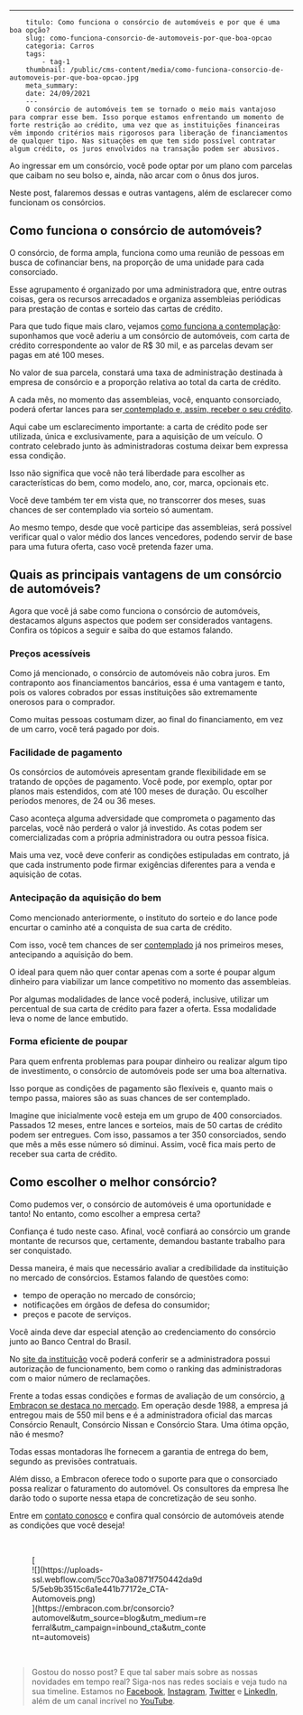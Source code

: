 ---
        titulo: Como funciona o consórcio de automóveis e por que é uma boa opção?
        slug: como-funciona-consorcio-de-automoveis-por-que-boa-opcao
        categoria: Carros
        tags:
            - tag-1
        thumbnail: /public/cms-content/media/como-funciona-consorcio-de-automoveis-por-que-boa-opcao.jpg
        meta_summary: 
        date: 24/09/2021
        ---
        O consórcio de automóveis tem se tornado o meio mais vantajoso para comprar esse bem. Isso porque estamos enfrentando um momento de forte restrição ao crédito, uma vez que as instituições financeiras vêm impondo critérios mais rigorosos para liberação de financiamentos de qualquer tipo. Nas situações em que tem sido possível contratar algum crédito, os juros envolvidos na transação podem ser abusivos.

Ao ingressar em um consórcio, você pode optar por um plano com parcelas que caibam no seu bolso e, ainda, não arcar com o ônus dos juros.

Neste post, falaremos dessas e outras vantagens, além de esclarecer como funcionam os consórcios.

Como funciona o consórcio de automóveis?
----------------------------------------

O consórcio, de forma ampla, funciona como uma reunião de pessoas em busca de cofinanciar bens, na proporção de uma unidade para cada consorciado.

Esse agrupamento é organizado por uma administradora que, entre outras coisas, gera os recursos arrecadados e organiza assembleias periódicas para prestação de contas e sorteio das cartas de crédito.

Para que tudo fique mais claro, vejamos [como funciona a contemplação](https://www.embracon.com.br/conhecaoconsorcio/o-que-e-contemplacao): suponhamos que você aderiu a um consórcio de automóveis, com carta de crédito correspondente ao valor de R$ 30 mil, e as parcelas devam ser pagas em até 100 meses.

No valor de sua parcela, constará uma taxa de administração destinada à empresa de consórcio e a proporção relativa ao total da carta de crédito.

A cada mês, no momento das assembleias, você, enquanto consorciado, poderá ofertar lances para ser[ contemplado e, assim, receber o seu crédito](https://www.embracon.com.br/conhecaoconsorcio/como-proceder-apos-a-contemplacao).

Aqui cabe um esclarecimento importante: a carta de crédito pode ser utilizada, única e exclusivamente, para a aquisição de um veículo. O contrato celebrado junto às administradoras costuma deixar bem expressa essa condição.

Isso não significa que você não terá liberdade para escolher as características do bem, como modelo, ano, cor, marca, opcionais etc.

Você deve também ter em vista que, no transcorrer dos meses, suas chances de ser contemplado via sorteio só aumentam.

Ao mesmo tempo, desde que você participe das assembleias, será possível verificar qual o valor médio dos lances vencedores, podendo servir de base para uma futura oferta, caso você pretenda fazer uma.

Quais as principais vantagens de um consórcio de automóveis?
------------------------------------------------------------

Agora que você já sabe como funciona o consórcio de automóveis, destacamos alguns aspectos que podem ser considerados vantagens. Confira os tópicos a seguir e saiba do que estamos falando.

### Preços acessíveis

Como já mencionado, o consórcio de automóveis não cobra juros. Em contraponto aos financiamentos bancários, essa é uma vantagem e tanto, pois os valores cobrados por essas instituições são extremamente onerosos para o comprador.

Como muitas pessoas costumam dizer, ao final do financiamento, em vez de um carro, você terá pagado por dois.

### Facilidade de pagamento

Os consórcios de automóveis apresentam grande flexibilidade em se tratando de opções de pagamento. Você pode, por exemplo, optar por planos mais estendidos, com até 100 meses de duração. Ou escolher períodos menores, de 24 ou 36 meses.

Caso aconteça alguma adversidade que comprometa o pagamento das parcelas, você não perderá o valor já investido. As cotas podem ser comercializadas com a própria administradora ou outra pessoa física.

Mais uma vez, você deve conferir as condições estipuladas em contrato, já que cada instrumento pode firmar exigências diferentes para a venda e aquisição de cotas.

### Antecipação da aquisição do bem

Como mencionado anteriormente, o instituto do sorteio e do lance pode encurtar o caminho até a conquista de sua carta de crédito.

Com isso, você tem chances de ser [contemplado](https://www.embracon.com.br/blog/saiba-o-que-fazer-quando-for-contemplado-no-consorcio) já nos primeiros meses, antecipando a aquisição do bem.

O ideal para quem não quer contar apenas com a sorte é poupar algum dinheiro para viabilizar um lance competitivo no momento das assembleias.

Por algumas modalidades de lance você poderá, inclusive, utilizar um percentual de sua carta de crédito para fazer a oferta. Essa modalidade leva o nome de lance embutido.

### Forma eficiente de poupar

Para quem enfrenta problemas para poupar dinheiro ou realizar algum tipo de investimento, o consórcio de automóveis pode ser uma boa alternativa.

Isso porque as condições de pagamento são flexíveis e, quanto mais o tempo passa, maiores são as suas chances de ser contemplado.

Imagine que inicialmente você esteja em um grupo de 400 consorciados. Passados 12 meses, entre lances e sorteios, mais de 50 cartas de crédito podem ser entregues. Com isso, passamos a ter 350 consorciados, sendo que mês a mês esse número só diminui. Assim, você fica mais perto de receber sua carta de crédito.

Como escolher o melhor consórcio?
---------------------------------

Como pudemos ver, o consórcio de automóveis é uma oportunidade e tanto! No entanto, como escolher a empresa certa?

Confiança é tudo neste caso. Afinal, você confiará ao consórcio um grande montante de recursos que, certamente, demandou bastante trabalho para ser conquistado.

Dessa maneira, é mais que necessário avaliar a credibilidade da instituição no mercado de consórcios. Estamos falando de questões como:

- tempo de operação no mercado de consórcio;
- notificações em órgãos de defesa do consumidor;
- preços e pacote de serviços.

Você ainda deve dar especial atenção ao credenciamento do consórcio junto ao Banco Central do Brasil.

No [site da instituição](http://www.bcb.gov.br/?CONSORCIO) você poderá conferir se a administradora possui autorização de funcionamento, bem como o ranking das administradoras com o maior número de reclamações.

Frente a todas essas condições e formas de avaliação de um consórcio, [a Embracon se destaca no mercado](https://www.embracon.com.br/blog/diferenciais-da-embracon). Em operação desde 1988, a empresa já entregou mais de 550 mil bens e é a administradora oficial das marcas Consórcio Renault, Consórcio Nissan e Consórcio Stara. Uma ótima opção, não é mesmo?

Todas essas montadoras lhe fornecem a garantia de entrega do bem, segundo as previsões contratuais.

Além disso, a Embracon oferece todo o suporte para que o consorciado possa realizar o faturamento do automóvel. Os consultores da empresa lhe darão todo o suporte nessa etapa de concretização de seu sonho.

Entre em [contato conosco](https://www.embracon.com.br/) e confira qual consórcio de automóveis atende as condições que você deseja!

‍

<figure class="w-richtext-figure-type-image w-richtext-align-center" style="max-width:310px">[<div>![](https://uploads-ssl.webflow.com/5cc70a3a0871f750442da9d5/5eb9b3515c6a1e441b77172e_CTA-Automoveis.png)</div>](https://embracon.com.br/consorcio?automovel&utm_source=blog&utm_medium=referral&utm_campaign=inbound_cta&utm_content=automoveis)</figure>‍  
‍

> Gostou do nosso post? E que tal saber mais sobre as nossas novidades em tempo real? Siga-nos nas redes sociais e veja tudo na sua timeline. Estamos no [Facebook](https://www.facebook.com/embracon/), [Instagram](https://www.instagram.com/embraconoficial/), [Twitter](https://twitter.com/embracon) e [LinkedIn](https://www.linkedin.com/company/1018875/), além de um canal incrível no [YouTube](https://www.youtube.com/channel/UCL-Y0mv9zc73Iek48NLUBzQ).
        